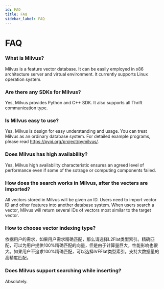 ```yaml
---
id: FAQ
title: FAQ
sidebar_label: FAQ
---
```


# FAQ

### What is Milvus?

Milvus is a feature vector database. It can be easily employed in x86 architecture server and virtual environment. It currently supports Linux operation system. 
    
### Are there any SDKs for Milvus?

 Yes, Milvus provides Python and C++ SDK. It also supports all Thrift communication type.

### Is Milvus easy to use?

Yes, Milvus is design for easy understanding and usage. You can treat Milvus as an ordinary database system. For detailed example programs, please read https://pypi.org/project/pymilvus/.

### Does Milvus has high availability?

Yes, Milvus high availability characteristic ensures an agreed level of performance even if some of the sotrage or computing components failed. 

### How does the search works in Milvus, after the vecters are imported?

All vectors stored in Milvus will be given an ID. Users need to import vector ID and other features into another database system. When users search a vector, Milvus will return several IDs of vectors most similar to the target vector.


### How to choose vector indexing type?

依据用户的需求，如果用户需求精确匹配，那么请选择L2Flat类型索引。精确匹配，可以为用户提供100%精确匹配的向量，但是由于计算量巨大，性能影响也很大。如果用户不追求100%精确匹配，可以选择IVFFlat类型索引，支持大数据量的高精度匹配。

### Does Milvus support searching while inserting?

Absolutely. 
